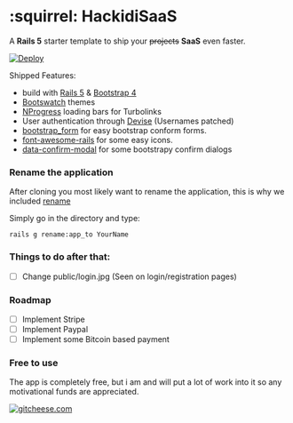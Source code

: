 # :squirrel: HackidiSaaS

A **Rails 5** starter template to ship your ~~projects~~ **SaaS** even faster.

[![Deploy](https://www.herokucdn.com/deploy/button.svg)](https://heroku.com/deploy)

Shipped Features:

* build with [Rails 5](http://rubyonrails.org/) & [Bootstrap 4](https://github.com/twbs/bootstrap-sass)
* [Bootswatch](https://bootswatch.com/) themes
* [NProgress](http://ricostacruz.com/nprogress/) loading bars for Turbolinks
* User authentication through [Devise](https://github.com/plataformatec/devise) (Usernames patched)
* [bootstrap_form](https://github.com/bootstrap-ruby/rails-bootstrap-forms) for easy bootstrap conform forms.
* [font-awesome-rails](https://github.com/bokmann/font-awesome-rails) for some easy icons.
* [data-confirm-modal](https://github.com/ifad/data-confirm-modal) for some bootstrapy confirm dialogs

### Rename the application

After cloning you most likely want to rename the application, this is why we included [rename](https://github.com/morshedalam/rename)

Simply go in the directory and type:

    rails g rename:app_to YourName

### Things to do after that:

- [ ] Change public/login.jpg (Seen on login/registration pages)

### Roadmap

- [ ] Implement Stripe
- [ ] Implement Paypal
- [ ] Implement some Bitcoin based payment

### Free to use

The app is completely free, but i am and will put a lot of work into it so any motivational funds are appreciated.

[![gitcheese.com](https://api.gitcheese.com/v1/projects/8b00c4a0-0260-4280-ae0a-40aaa15d6c6e/badges?type=1)](https://www.gitcheese.com/app/#/projects/8b00c4a0-0260-4280-ae0a-40aaa15d6c6e/pledges/create)
